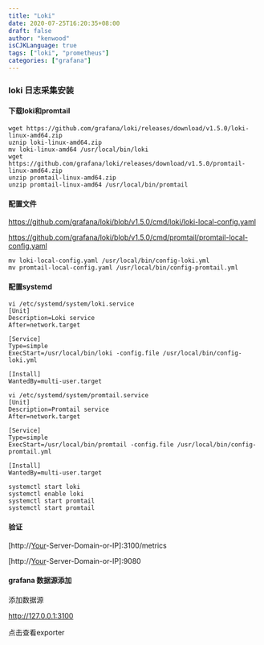 ```yaml
---
title: "Loki"
date: 2020-07-25T16:20:35+08:00
draft: false
author: "kenwood"
isCJKLanguage: true
tags: ["loki", "prometheus"]
categories: ["grafana"]
---
```


### loki 日志采集安装

#### 下载loki和promtail

```shell
wget https://github.com/grafana/loki/releases/download/v1.5.0/loki-linux-amd64.zip
uznip loki-linux-amd64.zip 
mv loki-linux-amd64 /usr/local/bin/loki
wget https://github.com/grafana/loki/releases/download/v1.5.0/promtail-linux-amd64.zip
unzip promtail-linux-amd64.zip
unzip promtail-linux-amd64 /usr/local/bin/promtail

```

#### 配置文件

https://github.com/grafana/loki/blob/v1.5.0/cmd/loki/loki-local-config.yaml

https://github.com/grafana/loki/blob/v1.5.0/cmd/promtail/promtail-local-config.yaml

```
mv loki-local-config.yaml /usr/local/bin/config-loki.yml
mv promtail-local-config.yaml /usr/local/bin/config-promtail.yml
```

#### 配置systemd 

```
vi /etc/systemd/system/loki.service
[Unit]
Description=Loki service
After=network.target

[Service]
Type=simple
ExecStart=/usr/local/bin/loki -config.file /usr/local/bin/config-loki.yml

[Install]
WantedBy=multi-user.target
```

```
vi /etc/systemd/system/promtail.service
[Unit]
Description=Promtail service
After=network.target

[Service]
Type=simple
ExecStart=/usr/local/bin/promtail -config.file /usr/local/bin/config-promtail.yml

[Install]
WantedBy=multi-user.target
```

```
systemctl start loki
systemctl enable loki
systemctl start promtail
systemctl start promtail

```

#### 验证

[http://[Your](http://[your/)-Server-Domain-or-IP]:3100/metrics

[http://[Your](http://[your/)-Server-Domain-or-IP]:9080

#### grafana 数据源添加

添加数据源

http://127.0.0.1:3100

点击查看exporter